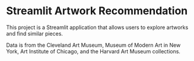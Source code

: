 # Streamlit Artwork Recommendation

This project is a Streamlit application that allows users to explore artworks and find similar pieces. 

Data is from the Cleveland Art Museum, Museum of Modern Art in New York, Art Institute of Chicago, and the Harvard Art Museum collections.